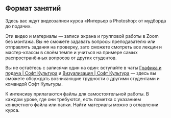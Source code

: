## Формат занятий

Здесь вас ждут видеозаписи курса «Интерьер в Photoshop: от мудборда до подачи». 

Эти видео и материалы — записи экрана и групповой работы в Zoom без монтажа. Вы не сможете задавать вопросы преподавателю или отправлять задания на проверку, зато сможете смотреть все лекции и мастер-классы в своём темпе и учиться на примере самых распространённых вопросов от других студентов. 

Вы не остаётесь с записями один на один: вступайте в чаты [Графика и подача | Софт Культура](https://t.me/+hjanJPoiNc80Mzli) и [Визуализация | Софт Культура](https://t.me/+BfgJD-7KQAg1YWIy) — здесь вы сможете обсуждать возникающие трудности с другими студентами и командой Софт Культуры.

К интенсиву прилагаются файлы для самостоятельной работы. В каждом уроке, где они требуются, есть пометка с указанием конкретного файла или папки. Найти материалы можно в оглавлении курса.